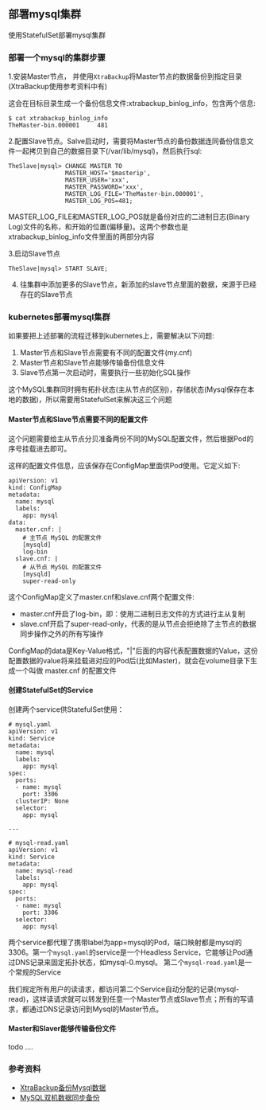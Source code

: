 ## 部署mysql集群

使用StatefulSet部署mysql集群

### 部署一个mysql的集群步骤
1.安装Master节点， 并使用`XtraBackup`将Master节点的数据备份到指定目录(XtraBackup使用参考资料中有)

这会在目标目录生成一个备份信息文件:xtrabackup_binlog_info，包含两个信息:
``` 
$ cat xtrabackup_binlog_info
TheMaster-bin.000001     481
```

2.配置Slave节点。Salve启动时，需要将Master节点的备份数据连同备份信息文件一起拷贝到自己的数据目录下(/var/lib/mysql)，然后执行sql:
``` 
TheSlave|mysql> CHANGE MASTER TO
                MASTER_HOST='$masterip',
                MASTER_USER='xxx',
                MASTER_PASSWORD='xxx',
                MASTER_LOG_FILE='TheMaster-bin.000001',
                MASTER_LOG_POS=481;

```
MASTER_LOG_FILE和MASTER_LOG_POS就是备份对应的二进制日志(Binary Log)文件的名称，和开始的位置(偏移量)。这两个参数也是xtrabackup_binlog_info文件里面的两部分内容

3.启动Slave节点 
``` 
TheSlave|mysql> START SLAVE;
```

4. 往集群中添加更多的Slave节点，新添加的slave节点里面的数据，来源于已经存在的Slave节点

### kubernetes部署mysql集群

如果要把上述部署的流程迁移到kubernetes上，需要解决以下问题:
1. Master节点和Slave节点需要有不同的配置文件(my.cnf)
2. Master节点和Slave节点能够传输备份信息文件
3. Slave节点第一次启动时，需要执行一些初始化SQL操作

这个MySQL集群同时拥有拓扑状态(主从节点的区别)，存储状态(Mysql保存在本地的数据)，所以需要用StatefulSet来解决这三个问题

#### Master节点和Slave节点需要不同的配置文件

这个问题需要给主从节点分贝准备两份不同的MySQL配置文件，然后根据Pod的序号挂载进去即可。

这样的配置文件信息，应该保存在ConfigMap里面供Pod使用。它定义如下:
``` 
apiVersion: v1
kind: ConfigMap
metadata:
  name: mysql
  labels:
    app: mysql
data:
  master.cnf: |
    # 主节点 MySQL 的配置文件
    [mysqld]
    log-bin
  slave.cnf: |
    # 从节点 MySQL 的配置文件
    [mysqld]
    super-read-only
```
这个ConfigMap定义了master.cnf和slave.cnf两个配置文件:
- master.cnf开启了log-bin，即：使用二进制日志文件的方式进行主从复制
- slave.cnf开启了super-read-only，代表的是从节点会拒绝除了主节点的数据同步操作之外的所有写操作

ConfigMap的data是Key-Value格式，"|"后面的内容代表配置数据的Value，这份配置数据的value将来挂载进对应的Pod后(比如Master)，就会在volume目录下生成一个叫做 master.cnf 的配置文件

#### 创建StatefulSet的Service

创建两个service供StatefulSet使用：
``` 
# mysql.yaml
apiVersion: v1
kind: Service
metadata:
  name: mysql
  labels:
    app: mysql
spec:
  ports:
  - name: mysql
    port: 3306
  clusterIP: None
  selector:
    app: mysql

---

# mysql-read.yaml
apiVersion: v1
kind: Service
metadata:
  name: mysql-read
  labels:
    app: mysql
spec:
  ports:
  - name: mysql
    port: 3306
  selector:
    app: mysql
```
两个service都代理了携带label为app=mysql的Pod，端口映射都是mysql的3306。第一个`mysql.yaml`的service是一个Headless Service，它能够让Pod通过DNS记录来固定拓扑状态，如mysql-0.mysql。  第二个`mysql-read.yaml`是一个常规的Service

我们规定所有用户的读请求，都访问第二个Service自动分配的记录(mysql-read)，这样读请求就可以转发到任意一个Master节点或Slave节点；所有的写请求，都通过DNS记录访问到Mysql的Master节点。


#### Master和Slaver能够传输备份文件
todo ....

### 参考资料
- [XtraBackup备份Mysql数据](https://www.jianshu.com/p/43cd0396d997)
- [MySQL双机数据同步备份](https://blog.csdn.net/ChenShiAi/article/details/53611781)